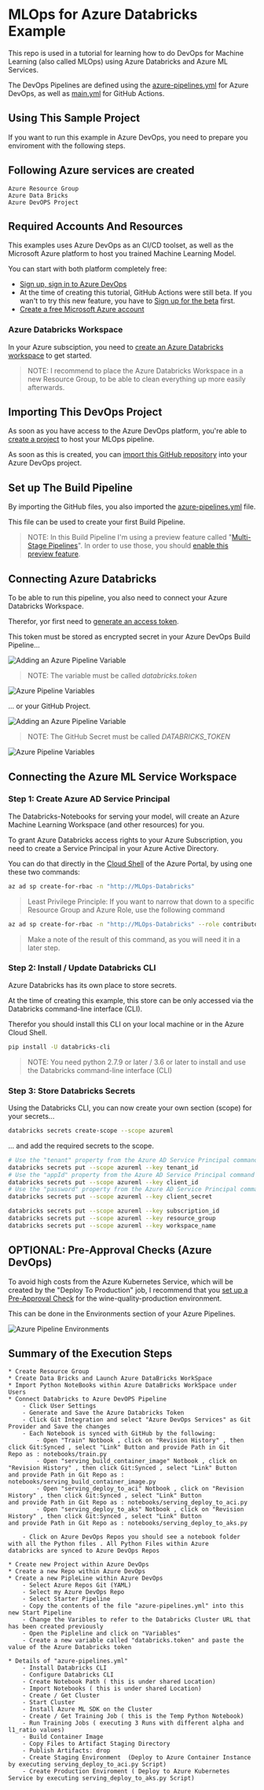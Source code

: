 # MLOps for Azure Databricks Example

This repo is used in a tutorial for learning how to do DevOps for Machine Learning (also called MLOps) using Azure Databricks and Azure ML Services.

The DevOps Pipelines are defined using the [azure-pipelines.yml](./azure-pipelines.yml) for Azure DevOps, as well as [main.yml](./.github/workflows/main.yml) for GitHub Actions.

## Using This Sample Project

If you want to run this example in Azure DevOps, you need to prepare you enviroment with the following steps.

## Following Azure services are created 
    Azure Resource Group  
    Azure Data Bricks 
    Azure DevOPS Project 
  
## Required Accounts And Resources

This examples uses Azure DevOps as an CI/CD toolset, as well as the Microsoft Azure platform to host you trained Machine Learning Model.

You can start with both platform completely free:

* [Sign up, sign in to Azure DevOps](https://docs.microsoft.com/en-us/azure/devops/user-guide/sign-up-invite-teammates?view=azure-devops)
* At the time of creating this tutorial, GitHub Actions were still beta. If you wan't to try this new feature, you have to [Sign up for the beta](https://github.com/features/actions) first.
* [Create a free Microsoft Azure account](https://azure.microsoft.com/en-us/free/)

### Azure Databricks Workspace

In your Azure subsciption, you need to [create an Azure Databricks workspace](https://docs.azuredatabricks.net/getting-started/try-databricks.html#step-2-create-a-databricks-workspace) to get started.

> NOTE: I recommend to place the Azure Databricks Workspace in a new Resource Group, to be able to clean everything up more easily afterwards.

## Importing This DevOps Project

As soon as you have access to the Azure DevOps platform, you're able to [create a project](https://docs.microsoft.com/en-us/azure/devops/user-guide/sign-up-invite-teammates?view=azure-devops#create-a-project) to host your MLOps pipeline.

As soon as this is created, you can [import this GitHub repository](https://docs.microsoft.com/en-us/azure/devops/repos/git/import-git-repository?view=azure-devops) into your Azure DevOps project.

## Set up The Build Pipeline

By importing the GitHub files, you also imported the [azure-pipelines.yml](./azure-pipelines.yml) file.

This file can be used to create your first Build Pipeline.

> NOTE: In this Build Pipeline I'm using a preview feature called "[Multi-Stage Pipelines](https://docs.microsoft.com/en-us/azure/devops/pipelines/process/stages?view=azure-devops&tabs=yaml)". In order to use those, you should [enable this preview feature](https://docs.microsoft.com/en-us/azure/devops/project/navigation/preview-features?view=azure-devops).

## Connecting Azure Databricks

To be able to run this pipeline, you also need to connect your Azure Databricks Workspace.

Therefor, yor first need to [generate an access token](https://docs.azuredatabricks.net/dev-tools/api/latest/authentication.html#generate-a-token).

This token must be stored as encrypted secret in your Azure DevOps Build Pipeline...

![Adding an Azure Pipeline Variable](./images/01AddingPipelineVariables.png "Adding an Azure Pipeline Variable")

> NOTE: The variable must be called *databricks.token*

![Azure Pipeline Variables](./images/02AddingPipelineVariables.png)

... or your GitHub Project.

![Adding an Azure Pipeline Variable](./images/01AddingGitHubSecrets.png "Adding a GitHub Secret")

> NOTE: The GitHub Secret must be called *DATABRICKS_TOKEN*

![Azure Pipeline Variables](./images/02AddingGitHubSecrets.png)

## Connecting the Azure ML Service Workspace

### Step 1: Create Azure AD Service Principal

The Databricks-Notebooks for serving your model, will create an Azure Machine Learning Workspace (and other resources) for you.

To grant Azure Databricks access rights to your Azure Subscription, you need to create a Service Principal in your Azure Active Directory.

You can do that directly in the [Cloud Shell](https://docs.microsoft.com/en-us/azure/cloud-shell/overview) of the Azure Portal, by using one these two commands:

``` bash
az ad sp create-for-rbac -n "http://MLOps-Databricks"
```

> Least Privilege Principle: If you want to narrow that down to a specific Resource Group and Azure Role, use the following command

``` bash
az ad sp create-for-rbac -n "http://MLOps-Databricks" --role contributor --scopes /subscriptions/{SubID}/resourceGroups/{ResourceGroup1}
```

> Make a note of the result of this command, as you will need it in a later step.

### Step 2: Install / Update Databricks CLI

Azure Databricks has its own place to store secrets.

At the time of creating this example, this store can be only accessed via the Databricks command-line interface (CLI).

Therefor you should install this CLI on your local machine or in the Azure Cloud Shell.

``` bash
pip install -U databricks-cli
```

> NOTE: You need python 2.7.9 or later / 3.6 or later to install and use the Databricks command-line interface (CLI) 

### Step 3: Store Databricks Secrets

Using the Databricks CLI, you can now create your own section (scope) for your secrets...

``` bash
databricks secrets create-scope --scope azureml
```

... and add the required secrets to the scope.

``` bash
# Use the "tenant" property from the Azure AD Service Principal command output
databricks secrets put --scope azureml --key tenant_id
# Use the "appId" property from the Azure AD Service Principal command output
databricks secrets put --scope azureml --key client_id
# Use the "password" property from the Azure AD Service Principal command output
databricks secrets put --scope azureml --key client_secret

databricks secrets put --scope azureml --key subscription_id
databricks secrets put --scope azureml --key resource_group
databricks secrets put --scope azureml --key workspace_name
```

## OPTIONAL: Pre-Approval Checks (Azure DevOps)

To avoid high costs from the Azure Kubernetes Service, which will be created by the "Deploy To Production" job, I recommend that you [set up a Pre-Approval Check](https://docs.microsoft.com/en-us/azure/devops/pipelines/process/approvals?view=azure-devops) for the wine-quality-production environment.

This can be done in the Environments section of your Azure Pipelines.

![Azure Pipeline Environments](./images/Environments.png)


## Summary of the Execution Steps
    * Create Resource Group
    * Create Data Bricks and Launch Azure DataBricks WorkSpace 
    * Import Python NoteBooks within Azure DataBricks WorkSpace under Users 
    * Connect Databricks to Azure DevOPS Pipeline 
        - Click User Settings 
        - Generate and Save the Azure Databricks Token 
        - Click Git Integration and select "Azure DevOps Services" as Git Provider and Save the changes
        - Each Notebook is synced with GitHub by the following:  
            - Open "Train" Notbook , click on "Revision History" , then click Git:Synced , select "Link" Button and provide Path in Git                 Repo as : notebooks/train.py
            - Open "serving_build_container_image" Notbook , click on "Revision History" , then click Git:Synced , select "Link" Button                 and provide Path in Git Repo as : notebooks/serving_build_container_image.py
            - Open "serving_deploy_to_aci" Notbook , click on "Revision History" , then click Git:Synced , select "Link" Button                          and provide Path in Git Repo as : notebooks/serving_deploy_to_aci.py
            - Open "serving_deploy_to_aks" Notbook , click on "Revision History" , then click Git:Synced , select "Link" Button                          and provide Path in Git Repo as : notebooks/serving_deploy_to_aks.py
        
        - Click on Azure DevOps Repos you should see a notebook folder with all the Python files . All Python Files within Azure                    databricks are synced to Azure DevOps Repos 
        
    * Create new Project within Azure DevOps
    * Create a new Repo within Azure DevOps
    * Create a new PipleLine within Azure DevOps
        - Select Azure Repos Git (YAML) 
        - Select my Azure DevOps Repo
        - Select Starter Pipeline 
        - Copy the contents of the file "azure-pipelines.yml" into this new Start Pipeline
        - Change the Varibles to refer to the Databricks Cluster URL that has been created previously 
        - Open the Pipleline and click on "Variables" 
        - Create a new variable called "databricks.token" and paste the value of the Azure Databricks token 
        
    * Details of "azure-pipelines.yml"  
        - Install Databricks CLI
        - Configure Databricks CLI
        - Create Notebook Path ( this is under shared Location) 
        - Import Notebooks ( this is under shared Location)
        - Create / Get Cluster
        - Start Cluster
        - Install Azure ML SDK on the Cluster 
        - Create / Get Training Job ( this is the Temp Python Notebook) 
        - Run Training Jobs ( executing 3 Runs with different alpha and l1_ratio values) 
        - Build Container Image
        - Copy Files to Artifact Staging Directory
        - Publish Artifacts: drop
        - Create Staging Environment  (Deploy to Azure Container Instance by executing serving_deploy_to_aci.py Script) 
        - Create Production Enviroment ( Deploy to Azure Kubernetes Service by executing serving_deploy_to_aks.py Script)
        
        
        
    

